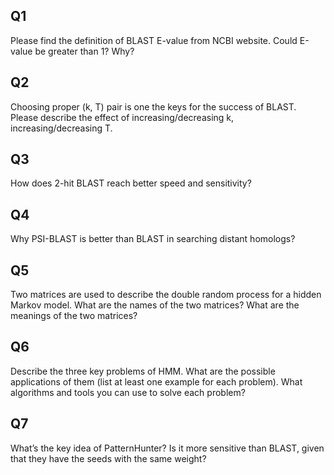 ## Q1

Please find the definition of BLAST E-value from NCBI website. Could E-value be greater than 1? Why?

## Q2

Choosing proper (k, T) pair is one the keys for the success of BLAST. Please describe the effect of increasing/decreasing k, increasing/decreasing T.

## Q3

How does 2-hit BLAST reach better speed and sensitivity?

## Q4

Why PSI-BLAST is better than BLAST in searching distant homologs?

## Q5

Two matrices are used to describe the double random process for a hidden Markov model. What are the names of the two matrices? What are the meanings of the two matrices?

## Q6

Describe the three key problems of HMM. What are the possible applications of them (list at least one example for each problem). What algorithms and tools you can use to solve each problem?

## Q7

What’s the key idea of PatternHunter? Is it more sensitive than BLAST, given that they have the seeds with the same weight?